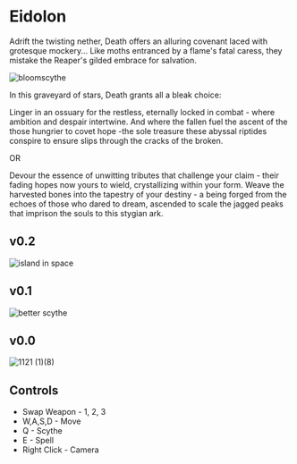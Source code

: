 # Eidolon
Adrift the twisting nether, Death offers an alluring covenant laced with grotesque mockery... Like moths entranced by a flame's fatal caress, they mistake the Reaper's gilded embrace for salvation. 


![bloomscythe](https://github.com/user-attachments/assets/242617d9-403b-4d6b-b380-9c3c36c3945c)

In this graveyard of stars, Death grants all a bleak choice:

Linger in an ossuary for the restless, eternally locked in combat - where ambition and despair intertwine. And where the fallen fuel the ascent of the those hungrier to covet hope -the sole treasure these abyssal riptides conspire to ensure slips through the cracks of the broken. 

OR

Devour the essence of unwitting tributes that challenge your claim - their fading hopes now yours to wield, crystallizing within your form. Weave the harvested bones into the tapestry of your destiny - a being forged from the echoes of those who dared to dream, ascended to scale the jagged peaks that imprison the souls to this stygian ark. 


## v0.2
![island in space](https://github.com/user-attachments/assets/59274513-1c79-44ea-ab8b-1e81c81812d8)

## v0.1
![better scythe](https://github.com/user-attachments/assets/974f8599-24f1-45c0-a624-ba313d6ced2b)

## v0.0
![1121 (1)(8)](https://github.com/user-attachments/assets/9247e7c6-6cd0-4a21-8616-d08d82f591cf)

## Controls
- Swap Weapon - 1, 2, 3 
- W,A,S,D - Move
- Q - Scythe 
- E - Spell 
- Right Click - Camera
